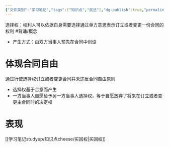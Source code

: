 ```yaml
---
{"文件类别":"学习笔记","tags":["知识点","民法"],"dg-publish":true,"permalink":"/学习笔记studyup/知识点cheese/选择权/","dgPassFrontmatter":true,"created":"2024-07-06T15:47:51.796+08:00","updated":"2024-10-26T13:34:29.806+08:00"}
---
```


选择权：权利人可以依据自身需要选择通过单方意思表示订立或者变更一份合同的权利 #背诵/概念
- 产生方式：由双方当事人预先在合同中创设
# 体现合同自由
通过行使选择权订立或者变更合同并未违反合同自由原则
- 选择权基于合意而产生
- 一方当事人自愿给予另一方当事人选择权，等于自愿放弃了将来在订立或者变更主合同时的决定权
# 表现
[[学习笔记studyup/知识点cheese/买回权\|买回权]]